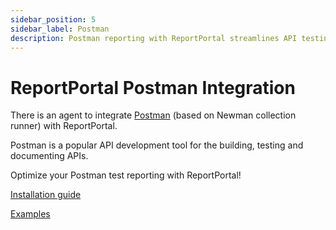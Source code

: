 ```yaml
---
sidebar_position: 5
sidebar_label: Postman
description: Postman reporting with ReportPortal streamlines API testing and development workflows.
---
```


# ReportPortal Postman Integration

There is an agent to integrate [Postman](https://www.postman.com/) (based on Newman collection runner) with ReportPortal.

Postman is a popular API development tool for the building, testing and documenting APIs.

Optimize your Postman test reporting with ReportPortal!

[Installation guide](https://github.com/reportportal/agent-js-postman#readme)

[Examples](https://github.com/reportportal/examples-js/tree/master/example-postman)
